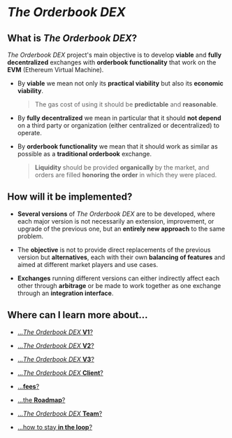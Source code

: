 # *The Orderbook DEX*

## What is *The Orderbook DEX*?

*The Orderbook DEX* project's main objective is to develop **viable** and **fully decentralized** exchanges with **orderbook functionality** that work on the **EVM** (Ethereum Virtual Machine).

  * By **viable** we mean not only its **practical viability** but also its **economic viability**.

    > The gas cost of using it should be **predictable** and **reasonable**.

  * By **fully decentralized** we mean in particular that it should **not depend** on a third party or organization (either centralized or decentralized) to operate.

  * By **orderbook functionality** we mean that it should work as similar as possible as a **traditional orderbook** exchange.

    > **Liquidity** should be provided **organically** by the market, and orders are filled **honoring the order** in which they were placed.

## How will it be implemented?

  * **Several versions** of *The Orderbook DEX* are to be developed, where each major version is not necessarily an extension, improvement, or upgrade of the previous one, but an **entirely new approach** to the same problem.

  * The **objective** is not to provide direct replacements of the previous version but **alternatives**, each with their own **balancing of features** and aimed at different market players and use cases.

  * **Exchanges** running different versions can either indirectly affect each other through **arbitrage** or be made to work together as one exchange through an **integration interface**.

## Where can I learn more about...

  * [...*The Orderbook DEX* **V1**?](V1.md)

  * [...*The Orderbook DEX* **V2**?](V2.md)

  * [...*The Orderbook DEX* **V3**?](V3.md)

  * [...*The Orderbook DEX* **Client**?](client.md)

  * [...**fees**?](fees.md)

  * [...the **Roadmap**?](roadmap.md)

  * [...*The Orderbook DEX* **Team**?](team.md)

  * [...how to stay **in the loop**?](our-socials.md)
